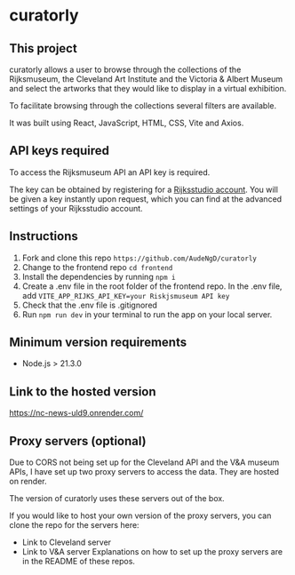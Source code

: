 # curatorly

## This project

curatorly allows a user to browse through the collections of the Rijksmuseum, the Cleveland Art Institute and the Victoria & Albert Museum and select the artworks that they would like to display in a virtual exhibition.

To facilitate browsing through the collections several filters are available.

It was built using React, JavaScript, HTML, CSS, Vite and Axios.

## API keys required

To access the Rijksmuseum API an API key is required.

The key can be obtained by registering for a [Rijksstudio account](https://www.rijksmuseum.nl/en/rijksstudio). You will be given a key instantly upon request, which you can find at the advanced settings of your Rijksstudio account.

## Instructions

1. Fork and clone this repo `https://github.com/AudeNgD/curatorly`
2. Change to the frontend repo `cd frontend`
3. Install the dependencies by running `npm i`
4. Create a .env file in the root folder of the frontend repo.
   In the .env file, add `VITE_APP_RIJKS_API_KEY=your Riskjsmuseum API key`
5. Check that the .env file is .gitignored
6. Run `npm run dev` in your terminal to run the app on your local server.

## Minimum version requirements

- Node.js > 21.3.0

## Link to the hosted version

https://nc-news-uld9.onrender.com/

## Proxy servers (optional)

Due to CORS not being set up for the Cleveland API and the V&A museum APIs, I have set up two proxy servers to access the data. They are hosted on render.

The version of curatorly uses these servers out of the box.

If you would like to host your own version of the proxy servers, you can clone the repo for the servers here:

- Link to Cleveland server
- Link to V&A server
  Explanations on how to set up the proxy servers are in the README of these repos.
